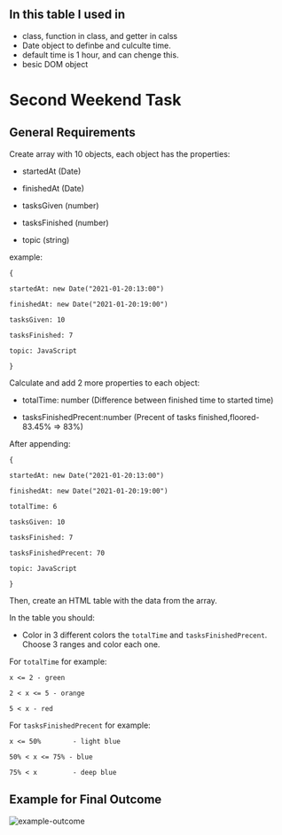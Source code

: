 
## In this table I used in  
* class, function in class, and getter in calss
* Date object to definbe and culculte time.
* default time is 1 hour, and can chenge this. 
* besic DOM object 

# Second Weekend Task

## General Requirements

Create array with 10 objects, each object has the properties:

- startedAt (Date)

- finishedAt (Date)

- tasksGiven (number)

- tasksFinished (number)

- topic (string)

example:

    {

    startedAt: new Date("2021-01-20:13:00")

    finishedAt: new Date("2021-01-20:19:00")

    tasksGiven: 10

    tasksFinished: 7

    topic: JavaScript

    }

Calculate and add 2 more properties to each object:

- totalTime: number (Difference between finished time to started time)

- tasksFinishedPrecent:number (Precent of tasks finished,floored- 83.45% => 83%)

After appending:

    {

    startedAt: new Date("2021-01-20:13:00")

    finishedAt: new Date("2021-01-20:19:00")

    totalTime: 6

    tasksGiven: 10

    tasksFinished: 7

    tasksFinishedPrecent: 70

    topic: JavaScript

    }

Then, create an HTML table with the data from the array.

In the table you should:

- Color in 3 different colors the `totalTime` and `tasksFinishedPrecent`. Choose 3 ranges and color each one.

For `totalTime` for example:

    x <= 2 - green

    2 < x <= 5 - orange

    5 < x - red

For `tasksFinishedPrecent` for example:

    x <= 50%        - light blue

    50% < x <= 75% - blue

    75% < x         - deep blue
   
   
## Example for Final Outcome

![example-outcome](./outcome-example.png)   




